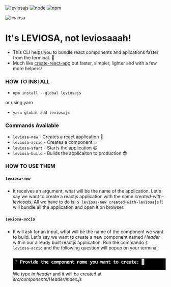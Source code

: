 ![leviosajs](https://img.shields.io/badge/leviosajs-1.2.40-yellowgreen) ![node](https://img.shields.io/badge/node-12.9.1-yellow) ![npm](https://img.shields.io/badge/npm-6.11.3-yellow)

![leviosa](https://pa1.narvii.com/6660/c238c33782e1318a08f7778b8890629121d458ac_hq.gif)
# It's LEVIOSA, not leviosaaah!

- This CLI helps you to bundle react components and aplications faster from the terminal. :rocket:
- Much like [create-react-app](https://github.com/facebook/create-react-app) but faster, simpler, lighter and with a few more helpers!

### HOW TO INSTALL

- `npm install --global leviosajs`

or using yarn

- `yarn global add leviosajs`


### Commands Available

- `leviosa-new` - Creates a react application :rocket:
- `leviosa-accio` - Creates a component :boom:
- `leviosa-start` - Starts the application :smiley:
- `leviosa-build` - Builds the applicaiton to production :sunglasses:

### HOW TO USE THEM
##### `leviosa-new`
- It receives an argument, what will be the name of the application. Let's say we want to create a reactjs application with the name _created-with-leviosajs_, All we have to do is:
`$ leviosa-new created-with-leviosajs`
It will bundle all the application and open it on browser.
##### `leviosa-accio`
- It will ask for an input, what will be the name of the component we want to build. Let's say we want to create a new component named _Header_ within our already built reactjs application. Run the commando
`$ leviosa-accio`
 and the following question will popup on your terminal:
![](./images/accioCli.png)
We type in _header_ and it will be created at _src/components/Header/index.js_

